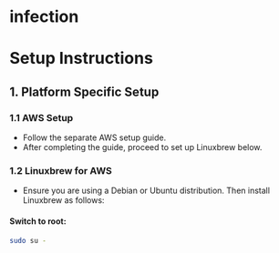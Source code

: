 # infection

# Setup Instructions

## 1. Platform Specific Setup 

### 1.1 AWS Setup
- Follow the separate AWS setup guide.
- After completing the guide, proceed to set up Linuxbrew below.

### 1.2 Linuxbrew for AWS
- Ensure you are using a Debian or Ubuntu distribution. Then install Linuxbrew as follows:

#### Switch to root:
```bash
sudo su -
